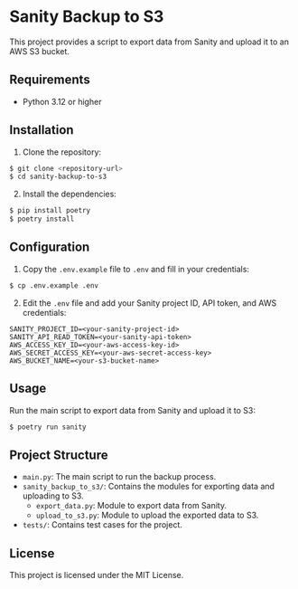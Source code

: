 # Sanity Backup to S3

This project provides a script to export data from Sanity and upload it to an AWS S3 bucket.

## Requirements

- Python 3.12 or higher

## Installation

1. Clone the repository:

```sh
$ git clone <repository-url>
$ cd sanity-backup-to-s3
```

2. Install the dependencies:

```sh
$ pip install poetry
$ poetry install
```

## Configuration

1. Copy the `.env.example` file to `.env` and fill in your credentials:

```sh
$ cp .env.example .env
```

2. Edit the `.env` file and add your Sanity project ID, API token, and AWS credentials:

```
SANITY_PROJECT_ID=<your-sanity-project-id>
SANITY_API_READ_TOKEN=<your-sanity-api-token>
AWS_ACCESS_KEY_ID=<your-aws-access-key-id>
AWS_SECRET_ACCESS_KEY=<your-aws-secret-access-key>
AWS_BUCKET_NAME=<your-s3-bucket-name>
```

## Usage

Run the main script to export data from Sanity and upload it to S3:

```sh
$ poetry run sanity
```

## Project Structure

- `main.py`: The main script to run the backup process.
- `sanity_backup_to_s3/`: Contains the modules for exporting data and uploading to S3.
  - `export_data.py`: Module to export data from Sanity.
  - `upload_to_s3.py`: Module to upload the exported data to S3.
- `tests/`: Contains test cases for the project.

## License

This project is licensed under the MIT License.
